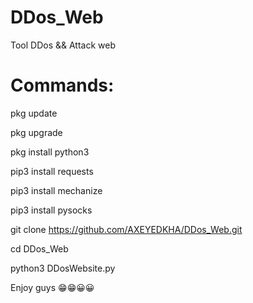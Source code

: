 # DDos_Web
Tool  DDos &amp;&amp; Attack web
# Commands:

pkg update

pkg upgrade

pkg install python3

pip3 install requests

pip3 install mechanize

pip3 install pysocks

git clone https://github.com/AXEYEDKHA/DDos_Web.git

cd DDos_Web

python3 DDosWebsite.py

Enjoy guys 😁😁😀😀


